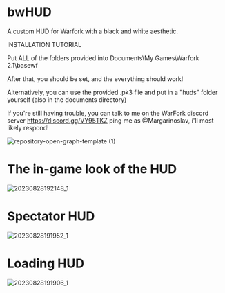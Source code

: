 # bwHUD
A custom HUD for Warfork with a black and white aesthetic.

INSTALLATION TUTORIAL

Put ALL of the folders provided into
Documents\My Games\Warfork 2.1\basewf

After that, you should be set, and the everything should work!

Alternatively, you can use the provided .pk3 file and put in a "huds" folder yourself (also in the documents directory)

If you're still having trouble, you can talk to me on the WarFork discord server
 https://discord.gg/VY95TKZ 
ping me as @Margarinoslav, i'll most likely respond!

![repository-open-graph-template (1)](https://github.com/margarinoslv/bwHUD/assets/79981890/e7d0b258-4060-4e41-be51-fb87f6928b3d)
# The in-game look of the HUD
![20230828192148_1](https://github.com/margarinoslv/bwHUD/assets/79981890/dcd87d51-9aa5-41f8-af00-b251fdf4974a)
# Spectator HUD
![20230828191952_1](https://github.com/margarinoslv/bwHUD/assets/79981890/5913283e-48cb-48be-840b-4dba55ba8719)
# Loading HUD
![20230828191906_1](https://github.com/margarinoslv/bwHUD/assets/79981890/6159dfbc-b6bf-4bb3-a6fe-6042d4f95a3e)


